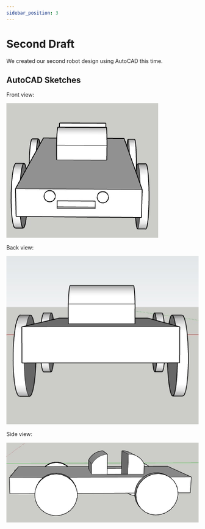 ```yaml
---
sidebar_position: 3
---
```


# Second Draft

We created our second robot design using AutoCAD this time.


## AutoCAD Sketches

Front view:

![Front view](/img/second-draft/front.jpeg)

Back view:

![Back view](/img/second-draft/back.jpeg)

Side view:

![Side view](/img/second-draft/side.jpeg)
